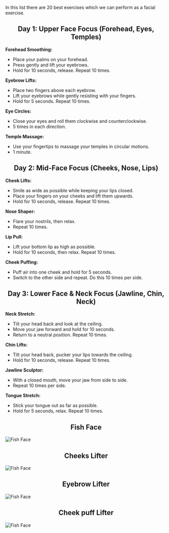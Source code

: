 In this list there are 20 best exercises which we can perform as a facial exercise.

<h2 align='center'>Day 1: Upper Face Focus (Forehead, Eyes, Temples)</h2>

**Forehead Smoothing:**
- Place your palms on your forehead.
- Press gently and lift your eyebrows.
- Hold for 10 seconds, release. Repeat 10 times.

**Eyebrow Lifts:**

- Place two fingers above each eyebrow.
- Lift your eyebrows while gently resisting with your fingers.
- Hold for 5 seconds. Repeat 10 times.

**Eye Circles:**
- Close your eyes and roll them clockwise and counterclockwise.
- 5 times in each direction.

**Temple Massage:**
- Use your fingertips to massage your temples in circular motions.
- 1 minute.

<h2 align='center'>Day 2: Mid-Face Focus (Cheeks, Nose, Lips)</h2>

**Cheek Lifts:**
- Smile as wide as possible while keeping your lips closed.
- Place your fingers on your cheeks and lift them upwards.
- Hold for 10 seconds, release. Repeat 10 times.

**Nose Shaper:**
- Flare your nostrils, then relax.
- Repeat 10 times.

**Lip Pull:**
- Lift your bottom lip as high as possible.
- Hold for 10 seconds, then relax. Repeat 10 times.

**Cheek Puffing:**
- Puff air into one cheek and hold for 5 seconds.
- Switch to the other side and repeat. Do this 10 times per side.

<h2 align='center'>Day 3: Lower Face & Neck Focus (Jawline, Chin, Neck)</h2>

**Neck Stretch:**
- Tilt your head back and look at the ceiling.
- Move your jaw forward and hold for 10 seconds.
- Return to a neutral position. Repeat 10 times.

**Chin Lifts:**
- Tilt your head back, pucker your lips towards the ceiling.
- Hold for 10 seconds, release. Repeat 10 times.

**Jawline Sculptor:**
- With a closed mouth, move your jaw from side to side.
- Repeat 10 times per side.

**Tongue Stretch:**
- Stick your tongue out as far as possible.
- Hold for 5 seconds, relax. Repeat 10 times.


<h2 align='center'>Fish Face</h2>

![Fish Face](https://i.pinimg.com/originals/1c/c9/d7/1cc9d7e8f4058e7a596276ab9fa2a75d.gif)

<h2 align='center'>Cheeks Lifter</h2>

![Fish Face](https://theklog.co/wp-content/uploads/2016/09/Exercise1-1.gif)

<h2 align='center'>Eyebrow Lifter</h2>

![Fish Face](https://glowinface.com/wp-content/uploads/2019/11/Glowinface_Face-Yoga-Exercises-For-Wrinkles_1_Cat-Eyes.gif)


<h2 align='center'>Cheek puff Lifter</h2>

![Fish Face](https://media.tenor.com/N2nuY_8BgAkAAAAM/mrbean-face.gif)

